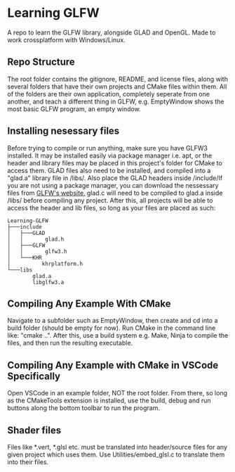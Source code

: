 # Learning GLFW
A repo to learn the GLFW library, alongside GLAD and OpenGL. Made to work crossplatform with Windows/Linux.

## Repo Structure
The root folder contains the gitignore, README, and license files, along with several folders that have their own projects and CMake files within them. All of the folders are their own application, completely seperate from one another, and teach a different thing in GLFW, e.g. EmptyWindow shows the most basic GLFW program, an empty window.

## Installing nesessary files

Before trying to compile or run anything, make sure you have GLFW3 installed. It may be installed easily via package manager i.e. apt, or the header and library files may be placed in this project's folder for CMake to access them. GLAD files also need to be installed, and compiled into a "glad.a" library file in /libs/. Also place the GLAD headers inside /include/If you are not using a package manager, you can download the nessessary files from [GLFW's website.](https://www.glfw.org/download.html) glad.c will need to be compiled to glad.a inside /libs/ before compiling any project. After this, all projects will be able to access the header and lib files, so long as your files are placed as such:

```
Learning-GLFW
├───include
│   ├───GLAD
│   │       glad.h
│   ├───GLFW
│   │       glfw3.h
│   └───KHR
│          khrplatform.h
└───libs
        glad.a
        libglfw3.a
```

## Compiling Any Example With CMake

Navigate to a subfolder such as EmptyWindow, then create and cd into a build folder (should be empty for now). Run CMake in the command line like: "cmake ..". After this, use a build system e.g. Make, Ninja to compile the files, and then run the resulting executable.

## Compiling Any Example with CMake in VSCode Specifically

Open VSCode in an example folder, NOT the root folder. From there, so long as the CMakeTools extension is installed, use the build, debug and run buttons along the bottom toolbar to run the program.

## Shader files
Files like *.vert, *.glsl etc. must be translated into header/source files for any given project which uses them. Use Utilities/embed_glsl.c to translate them into their files.
